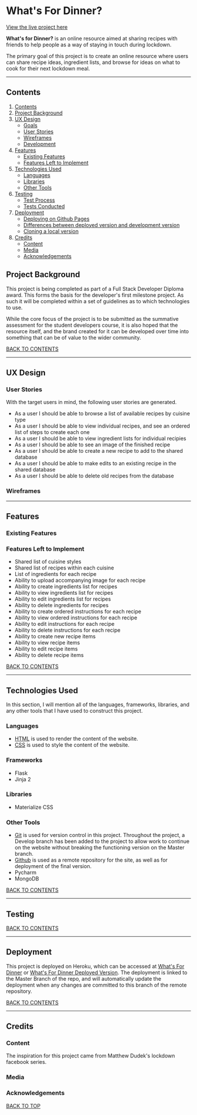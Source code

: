# What's For Dinner?

[View the live project here](#)

**What's for Dinner?** is an online resource aimed at sharing recipes with friends to help people as a way of staying in touch during lockdown.

The primary goal of this project is to create  an online resource where users can share recipe ideas, ingredient lists, and browse for ideas on what to cook for their next lockdown meal.

---

## Contents

1. [Contents](#Contents)
2. [Project Background](#Project-Background)
3. [UX Design](#UX-Design)
   - [Goals](#Goals)
   - [User Stories](#User-Stories)
   - [Wireframes](#Wireframes)
   - [Development](#Development)
4. [Features](#Features)
   - [Existing Features](#Existing-Features)
   - [Features Left to Implement](#Features-Left-to-Implement)
5. [Technologies Used](#TechnologiesUsed)
   - [Languages](#Languages)
   - [Libraries](#Libraries)
   - [Other Tools](#Other-Tools)
6. [Testing](#Testing)
   - [Test Process](#Test-Process)
   - [Tests Conducted](#Tests-Conducted)
7. [Deployment](#Deployment)
   - [Deploying on Github Pages](#Deploying-on-Github-Pages)
   - [Differences between deployed version and development version](#Differences-between-deployed-version-and-development-version)
   - [Cloning a local version](#Cloning-a-local-version)
8. [Credits](#Credits)
   - [Content](#Content)
   - [Media](#Media)
   - [Acknowledgements](#Acknowledgements)

## Project Background

This project is being completed as part of a Full Stack Developer Diploma award. This forms the basis for the developer's first milestone project. As such it will be completed within a set of guidelines as to which technologies to use.

While the core focus of the project is to be submitted as the summative assessment for the student developers course, it is also hoped that the resource itself, and the brand created for it can be developed over time into something that can be of value to the wider community.

[BACK TO CONTENTS](#Contents)

---

## UX Design

### User Stories

With the target users in mind, the following user stories are generated.

- As a user I should be able to browse a list of available recipes by cuisine type
- As a user I should be able to view individual recipes, and see an ordered list of steps to create each one
- As a user I should be able to view ingredient lists for individual recipies
- As a user I should be able to see an image of the finished recipe
- As a user I should be able to create a new recipe to add to the shared database
- As a user I should be able to make edits to an existing recipe in the shared database
- As a user I should be able to delete old recipes from the database

### Wireframes

---

## Features

### Existing Features


### Features Left to Implement

- Shared list of cuisine styles
- Shared list of recipes within each cuisine
- List of ingredients for each recipe
- Ability to upload accompanying image for each recipe
- Ability to create ingredients list for recipes
- Ability to view ingredients list for recipes
- Ability to edit ingredients list for recipes
- Ability to delete ingredients for recipes
- Ability to create ordered instructions for each recipe
- Ability to view ordered instructions for each recipe
- Ability to edit instructions for each recipe
- Ability to delete instructions for each recipe
- Ability to create new recipe items
- Ability to view recipe items
- Ability to edit recipe items
- Ability to delete recipe items


[BACK TO CONTENTS](#Contents)

---

## Technologies Used

In this section, I will mention all of the languages, frameworks, libraries, and any other tools that I have used to construct this project.

### Languages

- [HTML](https://developer.mozilla.org/en-US/docs/Web/Guide/HTML/HTML5) is used to render the content of the website.
- [CSS](https://www.w3.org/Style/CSS/#specs) is used to style the content of the website.

### Frameworks

- Flask
- Jinja 2

### Libraries

- Materialize CSS

### Other Tools

- [Git](https://git-scm.com/) is used for version control in this project. Throughout the project, a Develop branch has been added to the project to allow work to continue on the website without breaking the functioning version on the Master branch.
- [Github](https://github.com/) is used as a remote repository for the site, as well as for deployment of the final version.
- Pycharm
- MongoDB

[BACK TO CONTENTS](#Contents)

---

## Testing

[BACK TO CONTENTS](#Contents)

---

## Deployment

This project is deployed on Heroku, which can be accessed at [What's For Dinner](#) or [What's For Dinner Deployed Version](#). The deployment is linked to the Master Branch of the repo, and will automatically update the deployment when any changes are committed to this branch of the remote repository.


[BACK TO CONTENTS](#Contents)

---

## Credits

### Content

The inspiration for this project came from Matthew Dudek's lockdown facebook series.

### Media


### Acknowledgements

[BACK TO TOP](#Fidil)